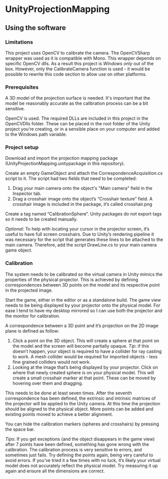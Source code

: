 # UnityProjectionMapping

## Using the software

### Limitations

This project uses OpenCV to calibrate the camera. The OpenCVSharp wrapper was used as it is compatible with Mono. This wrapper depends on specific OpenCV dlls. As a result this project is *Windows only* out of the box. However, only the CalibrateCamera function is used - it would be possible to rewrite this code section to allow use on other platforms.

### Prerequisites

A 3D model of the projection surface is needed. It's important that the model be reasonably accurate as the calibration process can be a bit sensitive.

OpenCV is used. The required DLLs are included in this project in the OpenCVDlls folder. These can be placed in the root folder of the Unity project you’re creating, or in a sensible place on your computer and added to the Windows path variable.

### Project setup

Download and import the projection mapping package (UnityProjectionMapping.unitypackage in this repository).

Create an empty GameObject and attach the CorrespondenceAcquisition.cs script to it. The script had two fields that need to be completed:
1. Drag your main camera onto the object's "Main camera" field in the Inspector tab.
2. Drag a crosshair image onto the object’s “Crosshair texture” field. A crosshair image is included in the package, it’s called crosshair.png

Create a tag named “CalibrationSphere”. Unity packages do not export tags so it needs to be created manually.

*Optional*: To help with locating your cursor in the projector screen, it’s useful to have full screen crosshairs. Due to Unity’s rendering pipeline it was necessary for the script that generates these lines to be attached to the main camera. Therefore, add the script DrawLine.cs to your main camera game object.

### Calibration

The system needs to be calibrated so the virtual camera in Unity mimics the properties of the physical projector. This is achieved by defining correspondences between 3D points on the model and its respective point in the projected image.

Start the game, either in the editor or as a standalone build. The game view needs to be being displayed by your projector onto the physical model. For ease I tend to have my desktop mirrored so I can use both the projector and the monitor for calibration.

A correspondence between a 3D point and it’s projection on the 2D image plane is defined as follow:

1. Click a point on the 3D object. This will create a sphere at that point on the model and the screen will become partially opaque. *Tip*: if this doesn’t happen, your object is required to have a collider for ray casting to work. A mesh collider would be required for imported objects - less fine grained colliders would not work.
2. Looking at the image that’s being displayed by your projector. Click on where that newly created sphere is on your physical model. This will create a small crosshair marker at that point. These can be moved by hovering over them and dragging.

This needs to be done at least seven times. After the seventh correspondence has been defined, the extrinsic and intrinsic matrices of the projector will be applied to the Unity camera. At this time the projection should be aligned to the physical object. More points can be added and existing points moved to achieve a better alignment.

You can hide the calibration markers (spheres and crosshairs) by pressing the space bar.

*Tips*: If you get exceptions (and the object disappears in the game view) after 7 points have been defined, something has gone wrong with the calibration. The calibration process is very sensitive to errors, and sometimes just fails. Try defining the points again, being very careful to avoid errors. If you’ve tried it a few times with no luck, it’s likely your virtual model does not accurately reflect the physical model. Try measuring it up again and ensure all the dimensions are correct.

